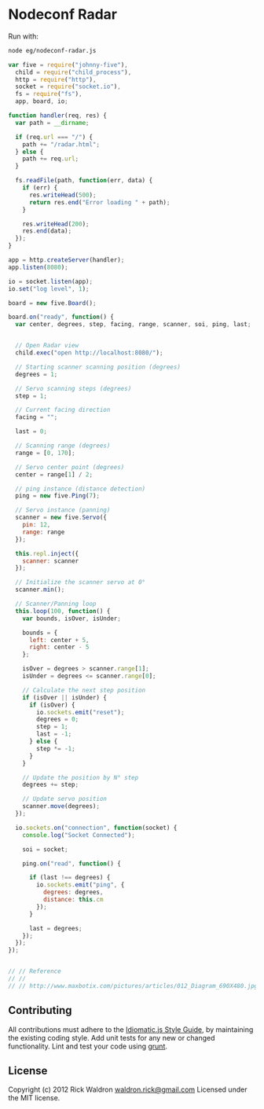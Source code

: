# Nodeconf Radar

Run with:
```bash
node eg/nodeconf-radar.js
```


```javascript
var five = require("johnny-five"),
  child = require("child_process"),
  http = require("http"),
  socket = require("socket.io"),
  fs = require("fs"),
  app, board, io;

function handler(req, res) {
  var path = __dirname;

  if (req.url === "/") {
    path += "/radar.html";
  } else {
    path += req.url;
  }

  fs.readFile(path, function(err, data) {
    if (err) {
      res.writeHead(500);
      return res.end("Error loading " + path);
    }

    res.writeHead(200);
    res.end(data);
  });
}

app = http.createServer(handler);
app.listen(8080);

io = socket.listen(app);
io.set("log level", 1);

board = new five.Board();

board.on("ready", function() {
  var center, degrees, step, facing, range, scanner, soi, ping, last;


  // Open Radar view
  child.exec("open http://localhost:8080/");

  // Starting scanner scanning position (degrees)
  degrees = 1;

  // Servo scanning steps (degrees)
  step = 1;

  // Current facing direction
  facing = "";

  last = 0;

  // Scanning range (degrees)
  range = [0, 170];

  // Servo center point (degrees)
  center = range[1] / 2;

  // ping instance (distance detection)
  ping = new five.Ping(7);

  // Servo instance (panning)
  scanner = new five.Servo({
    pin: 12,
    range: range
  });

  this.repl.inject({
    scanner: scanner
  });

  // Initialize the scanner servo at 0°
  scanner.min();

  // Scanner/Panning loop
  this.loop(100, function() {
    var bounds, isOver, isUnder;

    bounds = {
      left: center + 5,
      right: center - 5
    };

    isOver = degrees > scanner.range[1];
    isUnder = degrees <= scanner.range[0];

    // Calculate the next step position
    if (isOver || isUnder) {
      if (isOver) {
        io.sockets.emit("reset");
        degrees = 0;
        step = 1;
        last = -1;
      } else {
        step *= -1;
      }
    }

    // Update the position by N° step
    degrees += step;

    // Update servo position
    scanner.move(degrees);
  });

  io.sockets.on("connection", function(socket) {
    console.log("Socket Connected");

    soi = socket;

    ping.on("read", function() {

      if (last !== degrees) {
        io.sockets.emit("ping", {
          degrees: degrees,
          distance: this.cm
        });
      }

      last = degrees;
    });
  });
});


// // Reference
// //
// // http://www.maxbotix.com/pictures/articles/012_Diagram_690X480.jpg

```













## Contributing
All contributions must adhere to the [Idiomatic.js Style Guide](https://github.com/rwldrn/idiomatic.js),
by maintaining the existing coding style. Add unit tests for any new or changed functionality. Lint and test your code using [grunt](https://github.com/cowboy/grunt).

## License
Copyright (c) 2012 Rick Waldron <waldron.rick@gmail.com>
Licensed under the MIT license.
